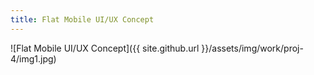 ```yaml
---
title: Flat Mobile UI/UX Concept
---
```


![Flat Mobile UI/UX Concept]({{ site.github.url }}/assets/img/work/proj-4/img1.jpg)
